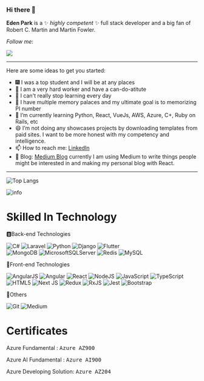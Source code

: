 ### Hi there 👋


**Eden Park** is a ✨ _highly competent_ ✨ full stack developer and a big fan of Robert C. Martin and Martin Fowler. 

<i>Follow me:</i><br>

[<img src="https://img.shields.io/badge/linkedin-%230077B5.svg?&style=for-the-badge&logo=linkedin&logoColor=white">](https://www.linkedin.com/in/eden-park-3561291a0)
 
---

Here are some ideas to get you started:
- 🎆 I was a top student and I will be at any places
- 🎊 I am a very hard worker and have a can-do-atitute
- 🧨 I can't really stop learning every day
- 🎉 I have multiple memory palaces and my ultimate goal is to memorizing PI number
- 🌱 I’m currently learning Python, React, VueJs, AWS, Azure, C+, Ruby on Rails, etc
- 😄 I’m not doing any showcases projects by downloading templates from paid sites. I want to be more honest with my competency and intelligence. 
- 📫 How to reach me: [LinkedIn](https://www.linkedin.com/in/eden-park-3561291a0/ )              
- 📓 Blog: [Medium Blog](https://edengoforit.medium.com/) currently I am using Medium to write things people might be interested in and making my personal blog with React. 
---

![Top Langs](https://github-readme-stats.vercel.app/api/top-langs/?username=edengoforit&layout=compact&text_color=daf7dc&bg_color=151515)

![info](https://github-readme-stats.vercel.app/api?username=edengoforit&show_icons=true&count_private=true&hide=prs&theme=default_repocard)

# Skilled In Technology 

🅱Back-end Technologies

![C#](https://img.shields.io/badge/c%23-%23239120.svg?style=for-the-badge&logo=c-sharp&logoColor=white)
![Laravel](https://img.shields.io/badge/Laravel-FF2D20?style=for-the-badge&logo=laravel&logoColor=white)
![Python](https://img.shields.io/badge/python-3670A0?style=for-the-badge&logo=python&logoColor=ffdd54)
![Django](https://img.shields.io/badge/Django-092E20?style=for-the-badge&logo=django&logoColor=white) 
![Flutter](https://img.shields.io/badge/Flutter-02569B?style=for-the-badge&logo=flutter&logoColor=white)  
![MongoDB](https://img.shields.io/badge/MongoDB-%234ea94b.svg?style=for-the-badge&logo=mongodb&logoColor=white)
![MicrosoftSQLServer](https://img.shields.io/badge/Microsoft%20SQL%20Sever-CC2927?style=for-the-badge&logo=microsoft%20sql%20server&logoColor=white)
![Redis](https://img.shields.io/badge/redis-%23DD0031.svg?style=for-the-badge&logo=redis&logoColor=white)
![MySQL](https://img.shields.io/badge/mysql-%2300f.svg?style=for-the-badge&logo=mysql&logoColor=white)

🌼Front-end Technologies

![AngularJS](https://img.shields.io/badge/AngularJS-E23237?style=for-the-badge&logo=angularjs&logoColor=white)
![Angular](https://img.shields.io/badge/Angular-DD0031?style=for-the-badge&logo=angular&logoColor=white)
![React](https://img.shields.io/badge/react-%2320232a.svg?style=for-the-badge&logo=react&logoColor=%2361DAFB)
![NodeJS](https://img.shields.io/badge/node.js-6DA55F?style=for-the-badge&logo=node.js&logoColor=white)
![JavaScript](https://img.shields.io/badge/javascript-%23323330.svg?style=for-the-badge&logo=javascript&logoColor=%23F7DF1E)
![TypeScript](https://img.shields.io/badge/typescript-%23007ACC.svg?style=for-the-badge&logo=typescript&logoColor=white)
![HTML5](https://img.shields.io/badge/html5-%23E34F26.svg?style=for-the-badge&logo=html5&logoColor=white)
![Next JS](https://img.shields.io/badge/Next-black?style=for-the-badge&logo=next.js&logoColor=white) 
![Redux](https://img.shields.io/badge/redux-%23593d88.svg?style=for-the-badge&logo=redux&logoColor=white)
![RxJS](https://img.shields.io/badge/rxjs-%23B7178C.svg?style=for-the-badge&logo=reactivex&logoColor=white)
![Jest](https://img.shields.io/badge/-jest-%23C21325?style=for-the-badge&logo=jest&logoColor=white)
![Bootstrap](https://img.shields.io/badge/bootstrap-%23563D7C.svg?style=for-the-badge&logo=bootstrap&logoColor=white) 

🍕Others

![Git](https://img.shields.io/badge/git-%23F05033.svg?style=for-the-badge&logo=git&logoColor=white) 
![Medium](https://img.shields.io/badge/Medium-12100E?style=for-the-badge&logo=medium&logoColor=white)

# Certificates

Azure Fundamental : <kbd>Azure AZ900</kbd>

Azure AI Fundamental : <kbd>Azure AI900</kbd>

Azure Developing Solution: <kbd>Azure AZ204</kbd>




